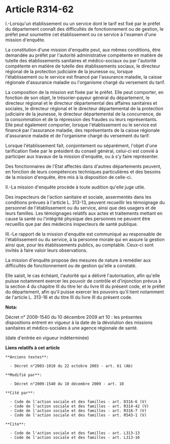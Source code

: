 # Article R314-62

I.-Lorsqu'un établissement ou un service dont le tarif est fixé par le préfet du département connaît des difficultés de
fonctionnement ou de gestion, le préfet peut soumettre cet établissement ou ce service à l'examen d'une mission d'enquête. 

La constitution d'une mission d'enquête peut, aux mêmes conditions, être demandée au préfet par l'autorité administrative
compétente en matière de tutelle des établissements sanitaires et médico-sociaux ou par l'autorité compétente en matière de
tutelle des établissements sociaux, le directeur régional de la protection judiciaire de la jeunesse ou, lorsque
l'établissement ou le service est financé par l'assurance maladie, la caisse régionale d'assurance maladie ou l'organisme
chargé du versement du tarif. 

La composition de la mission est fixée par le préfet. Elle peut comporter, en fonction de son objet, le trésorier-payeur
général du département, le directeur régional et le directeur départemental des affaires sanitaires et sociales, le directeur
régional et le directeur départemental de la protection judiciaire de la jeunesse, le directeur départemental de la
concurrence, de la consommation et de la répression des fraudes ou leurs représentants. Elle peut également comporter,
lorsque l'établissement ou le service est financé par l'assurance maladie, des représentants de la caisse régionale
d'assurance maladie et de l'organisme chargé du versement du tarif. 

Lorsque l'établissement fait, conjointement ou séparément, l'objet d'une tarification fixée par le président du conseil
général, celui-ci est convié à participer aux travaux de la mission d'enquête, ou à s'y faire représenter. 

Des fonctionnaires de l'Etat affectés dans d'autres départements peuvent, en fonction de leurs compétences techniques
particulières et des besoins de la mission d'enquête, être mis à la disposition de celle-ci. 

II.-La mission d'enquête procède à toute audition qu'elle juge utile. 

Des inspecteurs de l'action sanitaire et sociale, assermentés dans les conditions prévues à l'article L. 313-13, peuvent
recueillir les témoignage du personnel de l'établissement ou du service, ainsi que des usagers et de leurs familles. Les
témoignages relatifs aux actes et traitements mettant en cause la santé ou l'intégrité physique des personnes ne peuvent être
recueillis que par des médecins inspecteurs de santé publique. 

III.-Le rapport de la mission d'enquête est communiqué au responsable de l'établissement ou du service, à la personne morale
qui en assure la gestion ainsi que, pour les établissements publics, au comptable. Ceux-ci sont invités à faire valoir leurs
observations. 

La mission d'enquête propose des mesures de nature à remédier aux difficultés de fonctionnement ou de gestion qu'elle a
constaté. 

Elle saisit, le cas échéant, l'autorité qui a délivré l'autorisation, afin qu'elle puisse notamment exercer les pouvoir de
contrôle et d'injonction prévus à la section 4 du chapitre III du titre Ier du livre III du présent code, et le préfet du
département, afin qu'il puisse exercer les pouvoirs qu'il tient notamment de l'article L. 313-16 et du titre III du livre III
du présent code.

**Nota:**

Décret n° 2009-1540 du 10 décembre 2009 art 10 : les présentes dispositions entrent en vigueur à la date de la dévolution des
missions sanitaires et médico-sociales à une agence régionale de santé. 

(date d'entrée en vigueur indéterminée)

**Liens relatifs à cet article**

	**Anciens textes**:

	  - Décret n°2003-1010 du 22 octobre 2003 - art. 61 (Ab)

	**Modifié par**:

	  - Décret n°2009-1540 du 10 décembre 2009 - art. 10

	**Cité par**:

	  - Code de l'action sociale et des familles - art. D316-6 (V)
	  - Code de l'action sociale et des familles - art. R314-42 (V)
	  - Code de l'action sociale et des familles - art. R316-7 (V)
	  - Code de l'action sociale et des familles - art. R543-1 (V)

	**Cite**:

	  - Code de l'action sociale et des familles - art. L313-13
	  - Code de l'action sociale et des familles - art. L313-16
